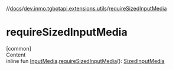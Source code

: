 //[docs](../../index.md)/[dev.inmo.tgbotapi.extensions.utils](index.md)/[requireSizedInputMedia](require-sized-input-media.md)



# requireSizedInputMedia  
[common]  
Content  
inline fun [InputMedia](../dev.inmo.tgbotapi.types.InputMedia/-input-media/index.md).[requireSizedInputMedia](require-sized-input-media.md)(): [SizedInputMedia](../dev.inmo.tgbotapi.types.InputMedia/-sized-input-media/index.md)  



